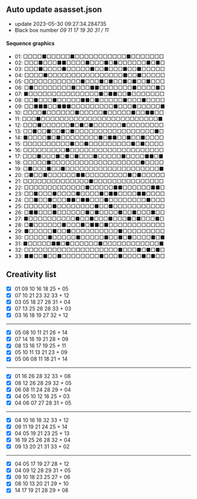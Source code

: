 ## Auto update asasset.json

* update 2023-05-30 09:27:34.284735
* Black box number _09 11 17 19 30 31 / 11_
#### Sequence graphics

* 01: □□□□■□□□□□■□□□□□□□□□□□■□□□□□□□
* 02: □□□■□□□■■□□□□■□□□■□■□□□□□□■□■□
* 03: □□□■□□□□■□□□□□■□□■□□□■□□■□□□□□
* 04: □□□□■□□□□□□□□□□□□□□□□■□□■□□□□□
* 05: □□□□□□□□□□□□■□□□■□■□□■□■□□■□□□
* 06: □■□□□□□□□□■□□□■■□□□□□□□■□□□□■□
* 07: ■□□□□□□□□□□□□□□□■□■■□□■□□□□□□□
* 08: □□■□□□■□□□□□■■□■□□□□□■□□□■□□□□
* 09: □□■■■□□■■■□□□□□□□□□■□□□■□□□□□■
* 10: □□□□■□□□□□□■□□□□□■□□□□□■□□■■□□
* 11: □□□■□□□□□□□□□□□□□□□□□□□□□□□□□■
* 12: □□□■□□□□□□■□■□■□□□□□□■□□□□□□□□
* 13: □□■□□■□□■□■□□□□□□□□□□□□□□□□□■□
* 14: ■□□□□■□■□□□□□□□□■□■■□□■□□■□□□□
* 15: □□□□□□□□□□■□□■□□□□□□□□□■□■□□□□
* 16: □□□□□□□□□■□□□□□□□□□□□□□□□□□□□□
* 17: □□□■□□□■□■□■□□□■□□□□□■□□□□■■□■
* 18: □□□□□■□□□□□□□□□□□□□□□□□□□■□□□□
* 19: □■□□□■□□■□□□□□□□□□□□□□□□□□□□□■
* 20: □■□□■□□□□□□■■□□□□□□□□□■□■□□□□□
* 21: □□□□□□□□□□□□□□■□□□□□□□□□□□□□□□
* 22: □□□□□□□□□□□□□■□□□□□■■□□□□□□■■□
* 23: □□■□□□■□□□□■□□□□■□■■□□□□■■□□□□
* 24: □□■□□■□□□■■□■■□□□■□□□□□□□□■□□□
* 25: □□□□□□■□□□□□□□□■□□■□□□□□□□□□□□
* 26: □■■□□□■□□□□□□■□■□□□□■□□■□□□■□□
* 27: ■□□□□□□□□□□■□□■□□□■□□□■□■□□□■□
* 28: □■□□□□□□■□□□■□■■□■□□□□□□□□□□□□
* 29: ■□□□□□■□□■□□□□□□□□□□■□□□□□□□□□
* 30: □□□□□■□□□□□■□□□□□■□□■□■□□□□■□■
* 31: ■□□□□□■■□■□□□□□□■□□□□□□□□□□□□■
* 32: □□□□□□□□□□□□□□□□□□□□■□□□■□■□■□
* 33: ■■□□■□□■□□□□□□□□■□□□■□□□□■□■□□
## Creativity list

- [x] 01 09 10 16 18 25 + 05
- [x] 07 10 21 23 32 33 + 12
- [x] 03 05 18 27 28 31 + 04
- [x] 07 13 25 26 28 33 + 03
- [x] 03 16 18 19 27 32 + 12
***
- [x] 05 08 10 11 21 26 + 14
- [x] 07 14 18 19 21 28 + 09
- [x] 08 13 16 17 19 25 + 11
- [x] 05 10 11 13 21 23 + 09
- [x] 05 06 08 11 18 21 + 14
***
- [x] 01 16 26 28 32 33 + 08
- [x] 08 12 26 28 29 32 + 05
- [x] 06 08 11 24 28 29 + 04
- [x] 04 05 10 12 16 25 + 03
- [x] 04 06 07 27 28 31 + 05
***
- [x] 04 10 16 18 32 33 + 12
- [x] 09 11 19 21 24 25 + 14
- [x] 04 05 19 21 23 25 + 13
- [x] 16 19 25 26 28 32 + 04
- [x] 09 13 20 21 31 33 + 02
***
- [x] 04 05 17 19 27 28 + 12
- [x] 04 09 12 28 29 31 + 05
- [x] 09 10 18 23 25 27 + 06
- [x] 08 10 13 20 21 29 + 10
- [x] 14 17 19 21 28 29 + 08
